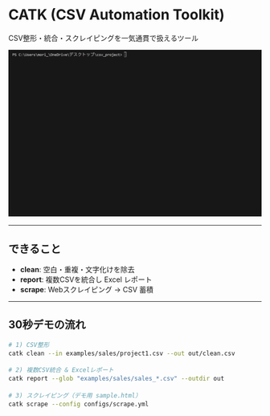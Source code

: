 # CATK (CSV Automation Toolkit)

CSV整形・統合・スクレイピングを一気通貫で扱えるツール

![Demo](docs/demo.gif)

---

## できること
- **clean**: 空白・重複・文字化けを除去
- **report**: 複数CSVを統合し Excel レポート
- **scrape**: Webスクレイピング → CSV 蓄積

---

## 30秒デモの流れ
```bash
# 1) CSV整形
catk clean --in examples/sales/project1.csv --out out/clean.csv

# 2) 複数CSV統合 & Excelレポート
catk report --glob "examples/sales/sales_*.csv" --outdir out

# 3) スクレイピング（デモ用 sample.html）
catk scrape --config configs/scrape.yml

